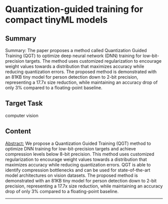 # Quantization-guided training for compact tinyML models

## Summary

Summary: The paper proposes a method called Quantization Guided Training (QGT) to optimize deep neural network (DNN) training for low-bit-precision targets. The method uses customized regularization to encourage weight values towards a distribution that maximizes accuracy while reducing quantization errors. The proposed method is demonstrated with an 81KB tiny model for person detection down to 2-bit precision, representing a 17.7x size reduction, while maintaining an accuracy drop of only 3% compared to a floating-point baseline.


## Target Task

computer vision

## Content

<Abstract:>
We propose a Quantization Guided Training (QGT) method to optimize DNN training for low-bit-precision targets and achieve compression levels below 8-bit precision. This method uses customized regularization to encourage weight values towards a distribution that maximizes accuracy while reducing quantization errors. QGT is able to identify compression bottlenecks and can be used for state-of-the-art model architectures on vision datasets. The proposed method is demonstrated with an 81KB tiny model for person detection down to 2-bit precision, representing a 17.7x size reduction, while maintaining an accuracy drop of only 3% compared to a floating-point baseline.



---

